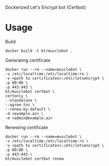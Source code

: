 Dockerized Let's Encrypt bot (Certbot)

Usage
=====

Build
    
    docker build -t bt/musclebot . 

Generating certificate

    docker run --rm --name=musclebot \
    -v /etc/localtime:/etc/localtime:ro \
    -v <path to certificates>:/etc/letsencrypt \
    -p 80:80 \
    -p 443:443 \
    bt/musclebot certbot \
    certonly \
    --standalone \
    --agree-tos \
    --renew-by-default \
    -d <example.az> \
    -m <admin@example.az>

Renewing certificate
    
    docker run --rm --name=musclebot \
    -v /etc/localtime:/etc/localtime:ro \
    -v <path to certificates>:/etc/letsencrypt \
    -p 80:80 \
    -p 443:443 \
    bt/musclebot certbot renew 
